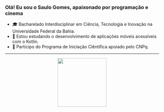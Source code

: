 ### Olá! Eu sou o Saulo Gomes, apaixonado por programação e cinema 

- 🎓 Bacharelado Interdisciplinar em Ciência, Tecnologia e Inovação na Universidade Federal da Bahia.
- 🌱 Estou estudando o desenvolvimento de aplicações móveis acessíveis com o Kotlin.
- 🔭 Participo do Programa de Iniciação Ciêntifica apoiado pelo CNPq.

----

<div align="center">
  <img height="160em" src="https://github-readme-stats.vercel.app/api/top-langs/?username=saulompg&layout=compact&theme=darcula" /> 
</div>
